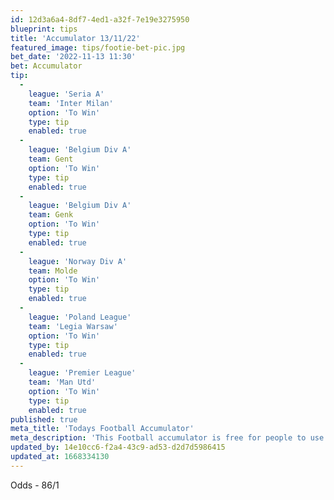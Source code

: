 ```yaml
---
id: 12d3a6a4-8df7-4ed1-a32f-7e19e3275950
blueprint: tips
title: 'Accumulator 13/11/22'
featured_image: tips/footie-bet-pic.jpg
bet_date: '2022-11-13 11:30'
bet: Accumulator
tip:
  -
    league: 'Seria A'
    team: 'Inter Milan'
    option: 'To Win'
    type: tip
    enabled: true
  -
    league: 'Belgium Div A'
    team: Gent
    option: 'To Win'
    type: tip
    enabled: true
  -
    league: 'Belgium Div A'
    team: Genk
    option: 'To Win'
    type: tip
    enabled: true
  -
    league: 'Norway Div A'
    team: Molde
    option: 'To Win'
    type: tip
    enabled: true
  -
    league: 'Poland League'
    team: 'Legia Warsaw'
    option: 'To Win'
    type: tip
    enabled: true
  -
    league: 'Premier League'
    team: 'Man Utd'
    option: 'To Win'
    type: tip
    enabled: true
published: true
meta_title: 'Todays Football Accumulator'
meta_description: 'This Football accumulator is free for people to use who are looking for Football tips. UK football tips daily. Lets beat the bookies. Winning Bets'
updated_by: 14e10cc6-f2a4-43c9-ad53-d2d7d5986415
updated_at: 1668334130
---
```

Odds - 86/1